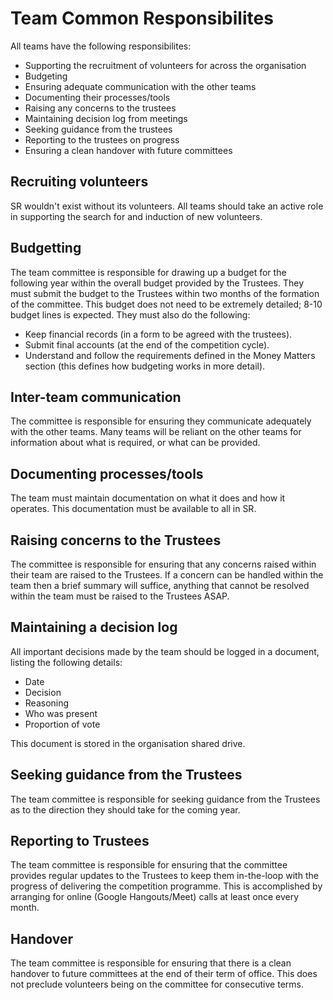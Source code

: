 # Team Common Responsibilites

All teams have the following responsibilites:
* Supporting the recruitment of volunteers for across the organisation
* Budgeting
* Ensuring adequate communication with the other teams
* Documenting their processes/tools
* Raising any concerns to the trustees
* Maintaining decision log from meetings
* Seeking guidance from the trustees
* Reporting to the trustees on progress
* Ensuring a clean handover with future committees

## Recruiting volunteers
SR wouldn't exist without its volunteers. All teams should take an active role in supporting the search for and induction of new volunteers.

## Budgetting
The team committee is responsible for drawing up a budget for the following year within the overall budget provided by the Trustees. They must submit the budget to the Trustees within two months of the formation of the committee. This budget does not need to be extremely detailed; 8-10 budget lines is expected. They must also do the following:
* Keep financial records (in a form to be agreed with the trustees).
* Submit final accounts (at the end of the competition cycle).
* Understand and follow the requirements defined in the Money Matters section (this defines how budgeting works in more detail).

## Inter-team communication
The committee is responsible for ensuring they communicate adequately with the other teams. Many teams will be reliant on the other teams for information about what is required, or what can be provided.

## Documenting processes/tools
The team must maintain documentation on what it does and how it operates. This documentation must be available to all in SR.

## Raising concerns to the Trustees
The committee is responsible for ensuring that any concerns raised within their team are raised to the Trustees. If a concern can be handled within the team then a brief summary will suffice, anything that cannot be resolved within the team must be raised to the Trustees ASAP.

## Maintaining a decision log
All important decisions made by the team should be logged in a document, listing the following details:
* Date
* Decision
* Reasoning
* Who was present
* Proportion of vote

This document is stored in the organisation shared drive.

## Seeking guidance from the Trustees
The team committee is responsible for seeking guidance from the Trustees as to the direction they should take for the coming year.

## Reporting to Trustees
The team committee is responsible for ensuring that the committee provides regular updates to the Trustees to keep them in-the-loop with the progress of delivering the competition programme. This is accomplished by arranging for online (Google Hangouts/Meet) calls at least once every month.

## Handover
The team committee is responsible for ensuring that there is a clean handover to future committees at the end of their term of office. This does not preclude volunteers being on the committee for consecutive terms.
